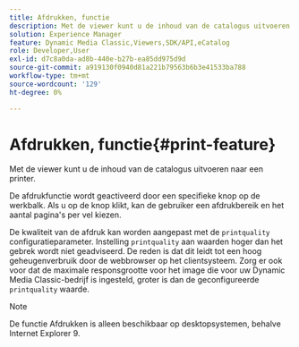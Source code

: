 ```yaml
---
title: Afdrukken, functie
description: Met de viewer kunt u de inhoud van de catalogus uitvoeren naar een printer.
solution: Experience Manager
feature: Dynamic Media Classic,Viewers,SDK/API,eCatalog
role: Developer,User
exl-id: d7c8a0da-ad8b-440e-b27b-ea85dd975d9d
source-git-commit: a919130f0940d81a221b79563b6b3e41533ba788
workflow-type: tm+mt
source-wordcount: '129'
ht-degree: 0%

---
```


# Afdrukken, functie{#print-feature}

Met de viewer kunt u de inhoud van de catalogus uitvoeren naar een printer.

De afdrukfunctie wordt geactiveerd door een specifieke knop op de werkbalk. Als u op de knop klikt, kan de gebruiker een afdrukbereik en het aantal pagina&#39;s per vel kiezen.

De kwaliteit van de afdruk kan worden aangepast met de `printquality` configuratieparameter. Instelling `printquality` aan waarden hoger dan het gebrek wordt niet geadviseerd. De reden is dat dit leidt tot een hoog geheugenverbruik door de webbrowser op het clientsysteem. Zorg er ook voor dat de maximale responsgrootte voor het image die voor uw Dynamic Media Classic-bedrijf is ingesteld, groter is dan de geconfigureerde `printquality` waarde.

>[!NOTE]
>
>De functie Afdrukken is alleen beschikbaar op desktopsystemen, behalve Internet Explorer 9.

